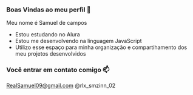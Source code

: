 ### Boas Vindas ao meu perfil 💜

Meu nome é Samuel de campos 

- Estou estudando no Alura 
- Estou me desenvolvendo na linguagem JavaScript
- Utilizo esse espaço para minha organização e compartihamento dos meu projetos desenvolvidos

### Você entrar em contato comigo 📫

RealSamuel09@gmail.com
@rlx_smzinn_02

